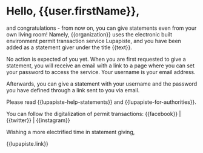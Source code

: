 # Hello, {{user.firstName}},

and congratulations - from now on, you can give statements even from
your own living room! Namely, {{organization}} uses the electronic
built environment permit transaction service Lupapiste, and you have
been added as a statement giver under the title {{text}}.

No action is expected of you yet. When you are first requested to give
a statement, you will receive an email with a link to a page where you
can set your password to access the service. Your username is your
email address.

Afterwards, you can give a statement with your username and the password
you have defined through a link sent to you via email.

Please read {{lupapiste-help-statements}} and {{lupapiste-for-authorities}}.

You can follow the digitalization of permit transactions: {{facebook}}
| {{twitter}} | {{instagram}}

Wishing a more electrified time in statement giving,

{{lupapiste.link}}
